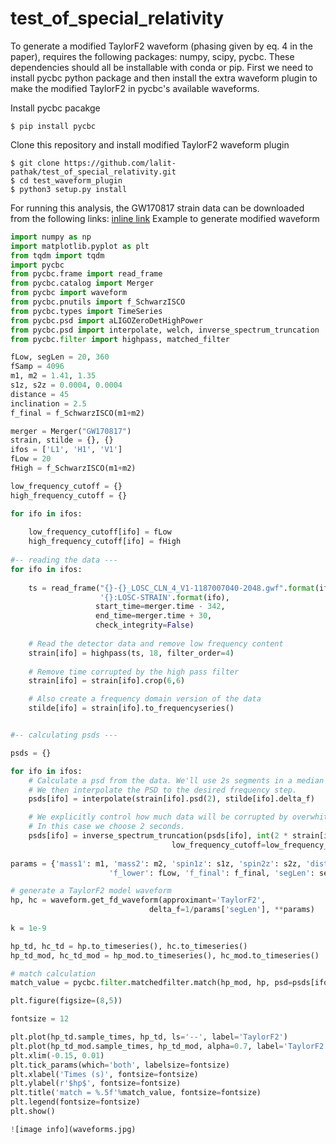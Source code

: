 # test_of_special_relativity

To generate a modified TaylorF2 waveform (phasing given by eq. 4 in the paper), requires the following packages: numpy, scipy, pycbc.
These dependencies should all be installable with conda or pip. First we need to install pycbc python package and then install the extra waveform plugin to make the modified TaylorF2 in pycbc's available waveforms.

Install pycbc pacakge

    $ pip install pycbc

Clone this repository and install modified TaylorF2 waveform plugin

    $ git clone https://github.com/lalit-pathak/test_of_special_relativity.git
    $ cd test_waveform_plugin
    $ python3 setup.py install

For running this analysis, the GW170817 strain data can be downloaded from the following links: [inline link](https://www.jetbrains.com)
Example to generate modified waveform 

```python
import numpy as np
import matplotlib.pyplot as plt
from tqdm import tqdm
import pycbc
from pycbc.frame import read_frame
from pycbc.catalog import Merger
from pycbc import waveform
from pycbc.pnutils import f_SchwarzISCO
from pycbc.types import TimeSeries
from pycbc.psd import aLIGOZeroDetHighPower
from pycbc.psd import interpolate, welch, inverse_spectrum_truncation
from pycbc.filter import highpass, matched_filter

fLow, segLen = 20, 360
fSamp = 4096
m1, m2 = 1.41, 1.35
s1z, s2z = 0.0004, 0.0004
distance = 45
inclination = 2.5
f_final = f_SchwarzISCO(m1+m2)

merger = Merger("GW170817")
strain, stilde = {}, {}
ifos = ['L1', 'H1', 'V1']
fLow = 20 
fHigh = f_SchwarzISCO(m1+m2)

low_frequency_cutoff = {}
high_frequency_cutoff = {}

for ifo in ifos:
    
    low_frequency_cutoff[ifo] = fLow
    high_frequency_cutoff[ifo] = fHigh
    
#-- reading the data ---
for ifo in ifos:
    
    ts = read_frame("{}-{}_LOSC_CLN_4_V1-1187007040-2048.gwf".format(ifo[0], ifo),
                    '{}:LOSC-STRAIN'.format(ifo),
                   start_time=merger.time - 342,   
                   end_time=merger.time + 30,     
                   check_integrity=False)
    
    # Read the detector data and remove low frequency content
    strain[ifo] = highpass(ts, 18, filter_order=4)
    
    # Remove time corrupted by the high pass filter
    strain[ifo] = strain[ifo].crop(6,6)

    # Also create a frequency domain version of the data
    stilde[ifo] = strain[ifo].to_frequencyseries()


#-- calculating psds ---

psds = {}

for ifo in ifos:
    # Calculate a psd from the data. We'll use 2s segments in a median - welch style estimate
    # We then interpolate the PSD to the desired frequency step. 
    psds[ifo] = interpolate(strain[ifo].psd(2), stilde[ifo].delta_f)

    # We explicitly control how much data will be corrupted by overwhitening the data later on
    # In this case we choose 2 seconds.
    psds[ifo] = inverse_spectrum_truncation(psds[ifo], int(2 * strain[ifo].sample_rate),
                                    low_frequency_cutoff=low_frequency_cutoff[ifo], trunc_method='hann')
                                    
params = {'mass1': m1, 'mass2': m2, 'spin1z': s1z, 'spin2z': s2z, 'distance': distance, \
                      'f_lower': fLow, 'f_final': f_final, 'segLen': segLen, 'inclination': inclination}

# generate a TaylorF2 model waveform
hp, hc = waveform.get_fd_waveform(approximant='TaylorF2',
                               delta_f=1/params['segLen'], **params)
                               
k = 1e-9

hp_td, hc_td = hp.to_timeseries(), hc.to_timeseries()
hp_td_mod, hc_td_mod = hp_mod.to_timeseries(), hc_mod.to_timeseries()

# match calculation
match_value = pycbc.filter.matchedfilter.match(hp_mod, hp, psd=psds[ifos[0]])[0] # calculated using psd from 'L1'

plt.figure(figsize=(8,5))

fontsize = 12

plt.plot(hp_td.sample_times, hp_td, ls='--', label='TaylorF2')
plt.plot(hp_td_mod.sample_times, hp_td_mod, alpha=0.7, label='TaylorF2 modified with k = %.1e'%k)
plt.xlim(-0.15, 0.01)
plt.tick_params(which='both', labelsize=fontsize)
plt.xlabel('Times (s)', fontsize=fontsize)
plt.ylabel(r'$hp$', fontsize=fontsize)
plt.title('match = %.5f'%match_value, fontsize=fontsize)
plt.legend(fontsize=fontsize)
plt.show()

![image info](waveforms.jpg)

```
